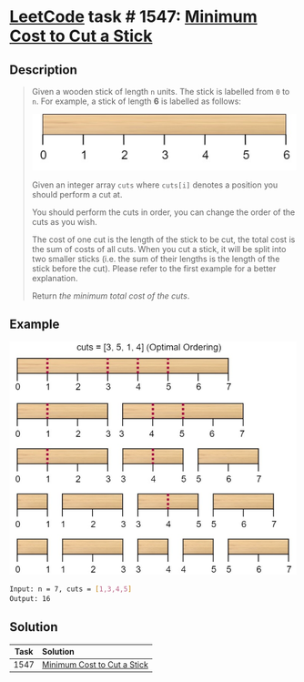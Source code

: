 # [LeetCode][leetcode] task # 1547: [Minimum Cost to Cut a Stick][task]

Description
-----------

> Given a wooden stick of length `n` units. The stick is labelled from `0` to `n`.
> For example, a stick of length **6** is labelled as follows:
> 
> ![stick.png](image/stick.png)
> 
> Given an integer array `cuts` where `cuts[i]` denotes a position you should perform a cut at.
> 
> You should perform the cuts in order, you can change the order of the cuts as you wish.
> 
> The cost of one cut is the length of the stick to be cut, the total cost is the sum of costs of all cuts.
> When you cut a stick, it will be split into two smaller sticks
> (i.e. the sum of their lengths is the length of the stick before the cut).
> Please refer to the first example for a better explanation.
> 
> Return _the minimum total cost of the cuts_.

Example
-------

![cuts.png](image/cuts.png)

```sh
Input: n = 7, cuts = [1,3,4,5]
Output: 16
```

Solution
--------

| Task | Solution                                |
|:----:|:----------------------------------------|
| 1547 | [Minimum Cost to Cut a Stick][solution] |


[leetcode]: <http://leetcode.com/>
[task]: <https://leetcode.com/problems/minimum-cost-to-cut-a-stick/>
[solution]: <https://github.com/wellaxis/praxis-leetcode/blob/main/src/main/java/com/witalis/praxis/leetcode/task/h16/p1547/option/Practice.java>
